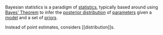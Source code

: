 Bayesian statistics is a paradigm of [statistics](statistics.md), typically based around using [Bayes' Theorem](./bayes_theorem.md) to infer the [posterior distribution](./posterior_distribution.md) of [parameters](./statistical_parameter.md) given a [model](./statistical_statistical_model.md) and a set of [priors](./prior_distribution.md).

Instead of point estimates, considers [[distribution]]s.
